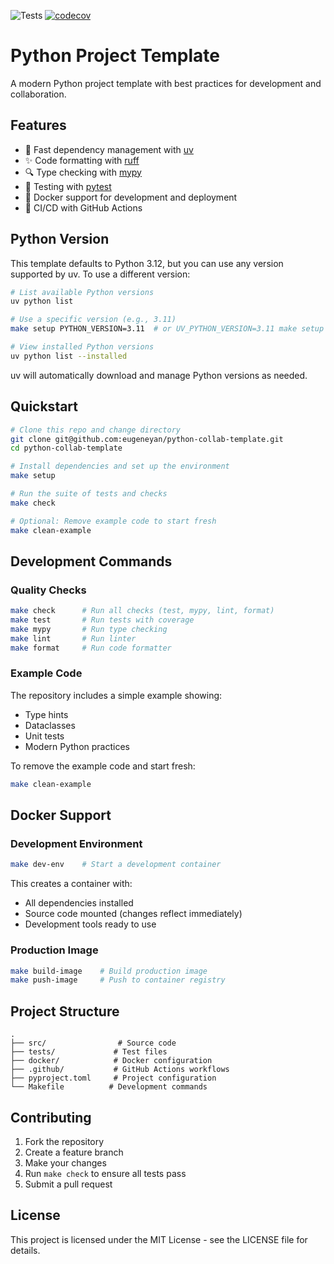 ![Tests](https://github.com/eugeneyan/python-collab-template/workflows/Tests/badge.svg) [![codecov](https://codecov.io/gh/eugeneyan/python-collab-template/branch/master/graph/badge.svg)](https://codecov.io/gh/eugeneyan/python-collab-template)

# Python Project Template

A modern Python project template with best practices for development and collaboration.

## Features
- 🚀 Fast dependency management with [uv](https://github.com/astral-sh/uv)
- ✨ Code formatting with [ruff](https://github.com/astral-sh/ruff)
- 🔍 Type checking with [mypy](https://github.com/python/mypy)
- 🧪 Testing with [pytest](https://github.com/pytest-dev/pytest)
- 🐳 Docker support for development and deployment
- 👷 CI/CD with GitHub Actions

## Python Version
This template defaults to Python 3.12, but you can use any version supported by uv. To use a different version:

```bash
# List available Python versions
uv python list

# Use a specific version (e.g., 3.11)
make setup PYTHON_VERSION=3.11  # or UV_PYTHON_VERSION=3.11 make setup

# View installed Python versions
uv python list --installed
```

uv will automatically download and manage Python versions as needed.

## Quickstart
```bash
# Clone this repo and change directory
git clone git@github.com:eugeneyan/python-collab-template.git
cd python-collab-template

# Install dependencies and set up the environment
make setup

# Run the suite of tests and checks
make check

# Optional: Remove example code to start fresh
make clean-example
```

## Development Commands

### Quality Checks
```bash
make check      # Run all checks (test, mypy, lint, format)
make test       # Run tests with coverage
make mypy       # Run type checking
make lint       # Run linter
make format     # Run code formatter
```

### Example Code
The repository includes a simple example showing:
- Type hints
- Dataclasses
- Unit tests
- Modern Python practices

To remove the example code and start fresh:
```bash
make clean-example
```
## Docker Support

### Development Environment
```bash
make dev-env    # Start a development container
```

This creates a container with:
- All dependencies installed
- Source code mounted (changes reflect immediately)
- Development tools ready to use

### Production Image
```bash
make build-image    # Build production image
make push-image     # Push to container registry
```

## Project Structure
```
.
├── src/                # Source code
├── tests/             # Test files
├── docker/            # Docker configuration
├── .github/           # GitHub Actions workflows
├── pyproject.toml     # Project configuration
└── Makefile          # Development commands
```

## Contributing
1. Fork the repository
2. Create a feature branch
3. Make your changes
4. Run `make check` to ensure all tests pass
5. Submit a pull request

## License
This project is licensed under the MIT License - see the LICENSE file for details.
